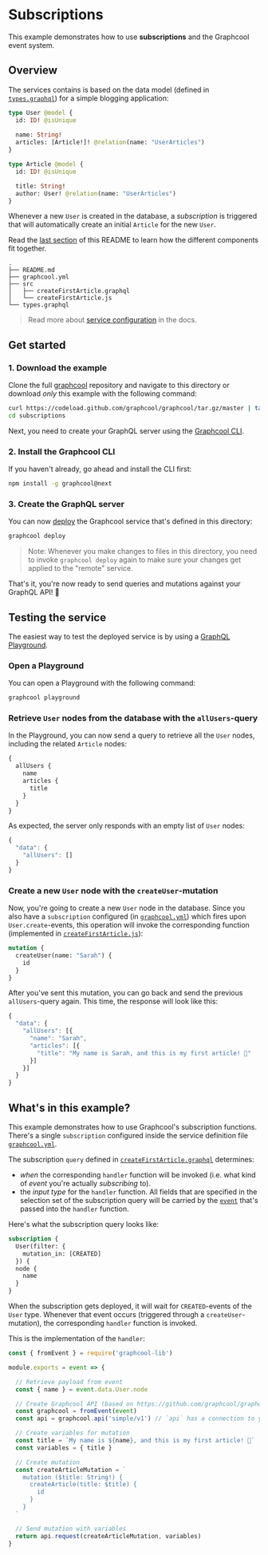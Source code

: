 # Subscriptions

This example demonstrates how to use **subscriptions** and the Graphcool event system.

## Overview

The services contains is based on the data model (defined in [`types.graphql`](./types.graphql)) for a simple blogging application:

```graphql
type User @model {
  id: ID! @isUnique
  
  name: String!
  articles: [Article!]! @relation(name: "UserArticles")
}

type Article @model {
  id: ID! @isUnique

  title: String!
  author: User! @relation(name: "UserArticles")
}
```

Whenever a new `User` is created in the database, a _subscription_ is triggered that will automatically create an initial `Article` for the new `User`.

Read the [last section](#whats-in-this-example) of this README to learn how the different components fit together.

```
.
├── README.md
├── graphcool.yml
├── src
│   ├── createFirstArticle.graphql
│   └── createFirstArticle.js
└── types.graphql
```

> Read more about [service configuration](https://docs-next.graph.cool/reference/project-configuration/overview-opheidaix3) in the docs.

## Get started

### 1. Download the example

Clone the full [graphcool](https://github.com/graphcool/graphcool) repository and navigate to this directory or download _only_ this example with the following command:

```sh
curl https://codeload.github.com/graphcool/graphcool/tar.gz/master | tar -xz --strip=2 graphcool-master/examples/subscriptions
cd subscriptions
```

Next, you need to create your GraphQL server using the [Graphcool CLI](https://docs-next.graph.cool/reference/graphcool-cli/overview-zboghez5go).

### 2. Install the Graphcool CLI

If you haven't already, go ahead and install the CLI first:

```sh
npm install -g graphcool@next
```

### 3. Create the GraphQL server

You can now [deploy](https://docs-next.graph.cool/reference/graphcool-cli/commands-aiteerae6l#graphcool-deploy) the Graphcool service that's defined in this directory:

```sh
graphcool deploy
```

> Note: Whenever you make changes to files in this directory, you need to invoke `graphcool deploy` again to make sure your changes get applied to the "remote" service.

That's it, you're now ready to send queries and mutations against your GraphQL API! 🎉

## Testing the service

The easiest way to test the deployed service is by using a [GraphQL Playground](https://github.com/graphcool/graphql-playground).

### Open a Playground

You can open a Playground with the following command:

```sh
graphcool playground
```

### Retrieve `User` nodes from the database with the `allUsers`-query

In the Playground, you can now send a query to retrieve all the `User` nodes, including the related `Article` nodes:

```graphql
{
  allUsers {
    name
    articles {
      title
    }
  }
}
```

As expected, the server only responds with an empty list of `User` nodes:

```js
{
  "data": {
    "allUsers": []
  }
}
```

### Create a new `User` node with the `createUser`-mutation

Now, you're going to create a new `User` node in the database. Since you also have a `subscription` configured (in [`graphcool.yml`](./graphcool.yml#L4)) which fires upon `User.create`-events, this operation will invoke the corresponding function (implemented in [`createFirstArticle.js`](./src/createFirstArticle.js)):

```graphql
mutation {
  createUser(name: "Sarah") {
    id
  }
}
```

After you've sent this mutation, you can go back and send the previous `allUsers`-query again. This time, the response will look like this:

```js
{
  "data": {
    "allUsers": [{
      "name": "Sarah",
      "articles": [{
        "title": "My name is Sarah, and this is my first article! 🙌"  
      }]
    }]
  }
}
```


## What's in this example?

This example demonstrates how to use Graphcool's subscription functions. There's a single `subscription` configured inside the service definition file [`graphcool.yml`](./graphcool.yml#L4).

The subscription `query` defined in [`createFirstArticle.graphql`](./src/createFirstArticle.graphql) determines:
  - _when_ the corresponding `handler` function will be invoked (i.e. what kind of _event_ you're actually _subscribing_ to).
  - the _input type_ for the `handler` function. All fields that are specified in the selection set of the subscription query will be carried by the [`event`](./src/createFirstArticle.js#L18) that's passed into the `handler` function. 

Here's what the subscription query looks like:

```graphql
subscription {
  User(filter: {
    mutation_in: [CREATED]  
  }) {
  node {
    name
  }
}
```

When the subscription gets deployed, it will wait for `CREATED`-events of the `User` type. Whenever that event occurs (triggered through a `createUser`-mutation), the corresponding `handler` function is invoked.

This is the implementation of the `handler`:

```js
const { fromEvent } = require('graphcool-lib')

module.exports = event => {

  // Retrieve payload from event
  const { name } = event.data.User.node

  // Create Graphcool API (based on https://github.com/graphcool/graphql-request)
  const graphcool = fromEvent(event)
  const api = graphcool.api('simple/v1') // `api` has a connection to your service's API 

  // Create variables for mutation
  const title = `My name is ${name}, and this is my first article! 🙌`
  const variables = { title }

  // Create mutation
  const createArticleMutation = `
    mutation ($title: String!) {
      createArticle(title: $title) {
        id
      }
    }
  `

  // Send mutation with variables
  return api.request(createArticleMutation, variables)
}
```


























